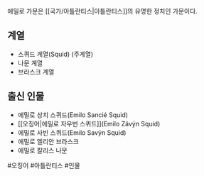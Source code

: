 에밀로 가문은 [[국가/아틀란티스|아틀란티스]]의 유명한 정치인 가문이다.

## 계열
- 스퀴드 계열(Squid) (주계열)
- 나문 계열
- 브라스크 계열
## 출신 인물
- 에밀로 상치 스퀴드(Emilo Sancié Squid)
- [[오징어|에밀로 자우번 스퀴드]](Emilo Zävýn Squid)
- 에밀로 사빈 스퀴드(Emilo Savýn Squid)
- 에밀로 엘리안 브라스크
- 에밀로 칼리스 나문

#오징어 #아틀란티스 #인물 